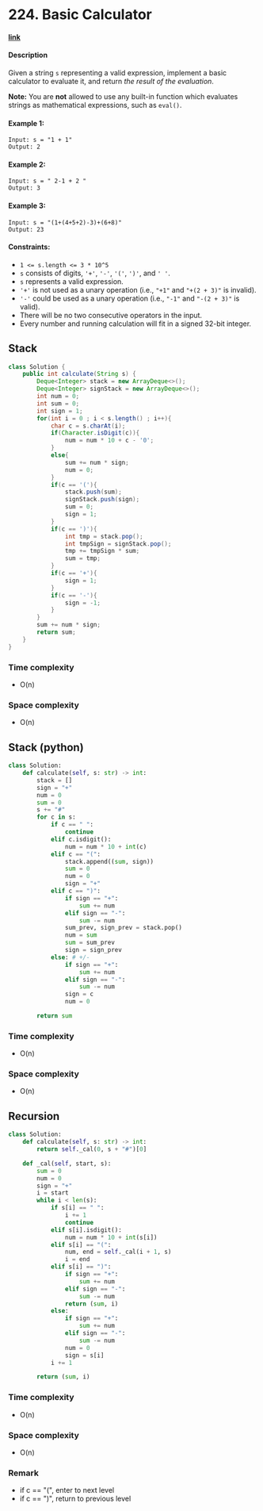 # 224. Basic Calculator

#### [link](https://leetcode.com/problems/XXX/)

#### Description
Given a string `s` representing a valid expression, implement a basic calculator to evaluate it, and return *the result of the evaluation*.

**Note:** You are **not** allowed to use any built-in function which evaluates strings as mathematical expressions, such as `eval()`.

#### Example 1:
```
Input: s = "1 + 1"
Output: 2
```
#### Example 2:
```
Input: s = " 2-1 + 2 "
Output: 3
```
#### Example 3:
```
Input: s = "(1+(4+5+2)-3)+(6+8)"
Output: 23
```

#### Constraints:
* `1 <= s.length <= 3 * 10^5`
* `s` consists of digits, `'+'`, `'-'`, `'('`, `')'`, and `' '`.
* `s` represents a valid expression.
* `'+'` is not used as a unary operation (i.e., `"+1"` and `"+(2 + 3)"` is invalid).
* `'-'` could be used as a unary operation (i.e., `"-1"` and `"-(2 + 3)"` is valid).
* There will be no two consecutive operators in the input.
* Every number and running calculation will fit in a signed 32-bit integer.

## Stack
```java
class Solution {
    public int calculate(String s) {
        Deque<Integer> stack = new ArrayDeque<>();
        Deque<Integer> signStack = new ArrayDeque<>();
        int num = 0;
        int sum = 0;
        int sign = 1;
        for(int i = 0 ; i < s.length() ; i++){
            char c = s.charAt(i);
            if(Character.isDigit(c)){
                num = num * 10 + c - '0';
            }
            else{
                sum += num * sign;
                num = 0;
            }
            if(c == '('){
                stack.push(sum);
                signStack.push(sign);
                sum = 0;
                sign = 1;
            }
            if(c == ')'){
                int tmp = stack.pop();
                int tmpSign = signStack.pop();
                tmp += tmpSign * sum;
                sum = tmp;
            }
            if(c == '+'){     
                sign = 1;
            }
            if(c == '-'){
                sign = -1;
            }
        }
        sum += num * sign;
        return sum;
    }
}
```
### Time complexity
* O(n)
### Space complexity
* O(n)

## Stack (python)
```python
class Solution:
    def calculate(self, s: str) -> int:
        stack = []
        sign = "+"
        num = 0
        sum = 0
        s += "#"
        for c in s:
            if c == " ":
                continue
            elif c.isdigit():
                num = num * 10 + int(c)
            elif c == "(":
                stack.append((sum, sign))
                sum = 0
                num = 0
                sign = "+"
            elif c == ")":
                if sign == "+":
                    sum += num
                elif sign == "-":
                    sum -= num
                sum_prev, sign_prev = stack.pop()
                num = sum
                sum = sum_prev
                sign = sign_prev
            else: # +/-
                if sign == "+":
                    sum += num
                elif sign == "-":
                    sum -= num
                sign = c
                num = 0

        return sum
```
### Time complexity
* O(n)
### Space complexity
* O(n)

## Recursion
```python
class Solution:
    def calculate(self, s: str) -> int:
        return self._cal(0, s + "#")[0]

    def _cal(self, start, s):
        sum = 0
        num = 0
        sign = "+"
        i = start
        while i < len(s):
            if s[i] == " ":
                i += 1
                continue
            elif s[i].isdigit():
                num = num * 10 + int(s[i])
            elif s[i] == "(":
                num, end = self._cal(i + 1, s)
                i = end
            elif s[i] == ")":
                if sign == "+":
                    sum += num
                elif sign == "-":
                    sum -= num
                return (sum, i)
            else:
                if sign == "+":
                    sum += num
                elif sign == "-":
                    sum -= num
                num = 0
                sign = s[i]
            i += 1

        return (sum, i)
```
### Time complexity
* O(n)
### Space complexity
* O(n)
### Remark
* if c == "(", enter to next level
* if c == ")", return to previous level